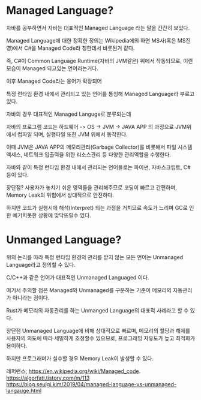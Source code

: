 # Managed Language?
자바를 공부하면서 자바는 대표적인 Managed Language 라는 말을 간간히 보았다.

Managed Language에 대한 정확한 정의는 Wikipedia에의 하면 MS사(혹은 MS진영)에서 C#을 Managed Code라 칭한데서 비롯된거 같다.

즉, C#이 Common Language Runtime(자바의 JVM같은) 위에서 작동되므로, 이런 모습이 Managed 되고있는 언어라는거다.

이후 Managed Code라는 용어가 확장되어

특정 런타임 환경 내에서 관리되고 있는 언어를 통칭해 Managed Language라 부르고있다.

자바의 경우 대표적인 Managed Languge로 분류되는데

자바의 프로그램 코드는 하드웨어 -> OS -> JVM -> JAVA APP 의 과정으로 JVM위에서 컴파일 되며, 실행파일 또한 JVM 위에서 동작한다.

이때 JVM은 JAVA APP의 메모리관리(Garbage Collector)를 비롯해서 파일 시스템 엑세스, 네트워크 입출력을 위한 리소스관리 등 다양한 관리역할을 수행한다.

자바와 같이 특정 런타임 환경 내에서 관리되는 언어들로는 파이썬, 자바스크립트, C#등이 있다.

장단점?
사용자가 놓치기 쉬운 영역들을 관리해주므로 코딩이 빠르고 간편하며, Memory Leak의 위험에서 상대적으로 안전하다.

하지만 코드가 실행시에 해석(Interpret) 되는 과정을 거치므로 속도가 느리며 GC로 인한 예기치못한 상황에 맞닥뜨릴수 있다.

# Unmanged Language?
위의 논리를 따라 특정 런타임 환경의 관리를 받지 않는 모든 언어는 Unmanaged Language라고 정의할 수 있다.

C/C++과 같은 언어가 대표적인 Unmanaged Languaged 이다.

여기서 주의할 점은 Managed와 Unmanaged를 구분하는 기준이 메모리의 자동관리 가 아니라는 점이다.

Rust가 메모리의 자동관리를 하는 Unmanged Language의 대표적 사례라고 할 수 있다.

장단점
Unmanaged Language에 비해 상대적으로 빠르며, 메모리의 할당과 해제를 사용자의 의도에 따라 세밀하게 조정할수 있으므로, 프로그래밍 자유도가 높고 최적화가 용이하다.

하지만 프로그래머가 실수할 경우 Memory Leak이 발생할 수 있다.

레퍼런스;
https://en.wikipedia.org/wiki/Managed_code.  
https://algorfati.tistory.com/m/113   
https://blog.seulgi.kim/2019/04/managed-language-vs-unmanaged-langauge.html
